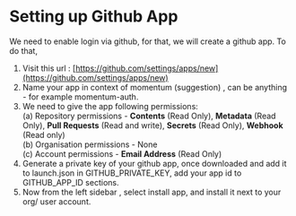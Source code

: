 # Setting up Github App

We need to enable login via github, for that, we will create a github app. To do that,

1. Visit this url : [https://github.com/settings/apps/new](https://github.com/settings/apps/new)
2. Name your app in context of momentum (suggestion) , can be anything - for example momentum-auth.
3. We need to give the app following permissions:\
   (a) Repository permissions - **Contents** (Read Only), **Metadata** (Read Only), **Pull Requests** (Read and write), **Secrets** (Read Only), **Webhook** (Read only)\
   (b) Organisation permissions - None\
   (c) Account permissions - **Email Address** (Read Only)
4. Generate a private key of your github app, once downloaded and add it to launch.json in GITHUB\_PRIVATE\_KEY, add your app id to GITHUB\_APP\_ID sections.
5. Now from the left sidebar , select install app, and install it next to your org/ user account.
